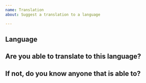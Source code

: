 ```yaml
---
name: Translation
about: Suggest a translation to a language

---
```


## Language

## Are you able to translate to this language?

## If not, do you know anyone that is able to?
